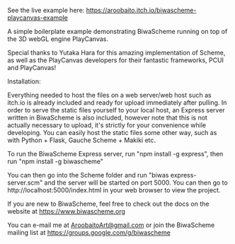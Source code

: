 See the live example here: https://aroobaito.itch.io/biwascheme-playcanvas-example

A simple boilerplate example demonstrating BiwaScheme running on top of the 3D webGL engine PlayCanvas.

Special thanks to Yutaka Hara for this amazing implementation of Scheme, as well as the PlayCanvas developers for their fantastic frameworks, PCUI and PlayCanvas!

Installation:

Everything needed to host the files on a web server/web host such as itch.io is already included and ready for upload immediately after pulling. In order to serve the static files yourself to your local host, an Express server written in BiwaScheme is also included, however note that this is not actually necessary to upload, it's strictly for your convenience while developing. You can easily host the static files some other way, such as with Python + Flask, Gauche Scheme + Makiki etc.

To run the BiwaScheme Express server, run "npm install -g express", then run "npm install -g biwascheme"

You can then go into the Scheme folder and run "biwas express-server.scm" and the server will be started on port 5000.
You can then go to http://localhost:5000/index.html in your web browser to view the project.

If you are new to BiwaScheme, feel free to check out the docs on the website at https://www.biwascheme.org

You can e-mail me at AroobaitoArt@gmail.com or join the BiwaScheme mailing list at https://groups.google.com/g/biwascheme
